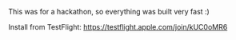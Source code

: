 This was for a hackathon, so everything was built very fast :)


Install from TestFlight: https://testflight.apple.com/join/kUC0oMR6
